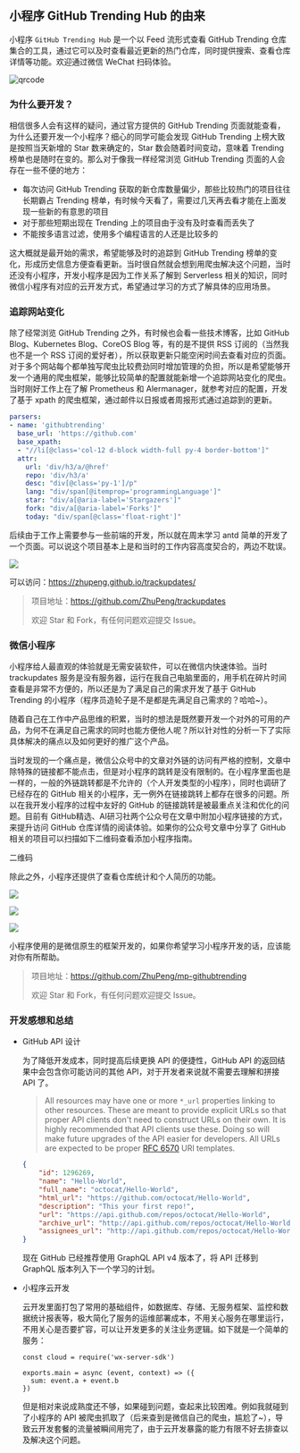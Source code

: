 ## 小程序 GitHub Trending Hub 的由来

小程序 `GitHub Trending Hub` 是一个以 Feed 流形式查看 GitHub Trending 仓库集合的工具，通过它可以及时查看最近更新的热门仓库，同时提供搜索、查看仓库详情等功能。欢迎通过微信 WeChat 扫码体验。

![qrcode](https://7465-test-3c9b5e-1258459492.tcb.qcloud.la/qrcode.jpg?sign=d350a14b8d342714aa7c7246cd6a41fa&t=1548588526)



### 为什么要开发？

相信很多人会有这样的疑问，通过官方提供的 GitHub Trending 页面就能查看，为什么还要开发一个小程序？细心的同学可能会发现 GitHub Trending 上榜大致是按照当天新增的 Star 数来确定的，Star 数会随着时间变动，意味着 Trending 榜单也是随时在变的。那么对于像我一样经常浏览 GitHub Trending 页面的人会存在一些不便的地方：

* 每次访问 GitHub Trending 获取的新仓库数量偏少，那些比较热门的项目往往长期霸占 Trending 榜单，有时候今天看了，需要过几天再去看才能在上面发现一些新的有意思的项目
* 对于那些短期出现在 Trending 上的项目由于没有及时查看而丢失了
* 不能按多语言过滤，使用多个编程语言的人还是比较多的

这大概就是最开始的需求，希望能够及时的追踪到 GitHub Trending 榜单的变化，形成历史信息方便查看更新。当时很自然就会想到用爬虫解决这个问题，当时还没有小程序，开发小程序是因为工作关系了解到 Serverless 相关的知识，同时微信小程序有对应的云开发方式，希望通过学习的方式了解具体的应用场景。



### 追踪网站变化

除了经常浏览 GitHub Trending 之外，有时候也会看一些技术博客，比如 GitHub Blog、Kubernetes Blog、CoreOS Blog 等，有的是不提供 RSS 订阅的（当然我也不是一个 RSS 订阅的爱好者），所以获取更新只能空闲时间去查看对应的页面。对于多个网站每个都单独写爬虫比较费劲同时增加管理的负担，所以是希望能够开发一个通用的爬虫框架，能够比较简单的配置就能新增一个追踪网站变化的爬虫。当时刚好工作上在了解 Prometheus 和 Alermanager，就参考对应的配置，开发了基于 xpath 的爬虫框架，通过邮件以日报或者周报形式通过追踪到的更新。

```yaml
parsers:
- name: 'githubtrending'
  base_url: 'https://github.com'
  base_xpath:
  - "//li[@class='col-12 d-block width-full py-4 border-bottom']"
  attr:
    url: 'div/h3/a/@href'
    repo: 'div/h3/a'
    desc: "div[@class='py-1']/p"
    lang: "div/span[@itemprop='programmingLanguage']"
    star: "div/a[@aria-label='Stargazers']"
    fork: "div/a[@aria-label='Forks']"
    today: "div/span[@class='float-right']"
```

后续由于工作上需要参与一些前端的开发，所以就在周末学习 antd 简单的开发了一个页面。可以说这个项目基本上是和当时的工作内容高度契合的，两边不耽误。

![](https://7465-test-3c9b5e-1258459492.tcb.qcloud.la/trackupdates/webui.png)

可以访问：https://zhupeng.github.io/trackupdates/

>项目地址：https://github.com/ZhuPeng/trackupdates
>
>欢迎 Star 和 Fork，有任何问题欢迎提交 Issue。



### 微信小程序

小程序给人最直观的体验就是无需安装软件，可以在微信内快速体验。当时 trackupdates 服务是没有服务器，运行在我自己电脑里面的，用手机在碎片时间查看是非常不方便的，所以还是为了满足自己的需求开发了基于 GitHub Trending 的小程序（程序员造轮子是不是都是先满足自己需求的？哈哈~）。

随着自己在工作中产品思维的积累，当时的想法是既然要开发一个对外的可用的产品，为何不在满足自己需求的同时也能方便他人呢？所以针对性的分析一下了实际具体解决的痛点以及如何更好的推广这个产品。

当时发现的一个痛点是，微信公众号中的文章对外链的访问有严格的控制，文章中除特殊的链接都不能点击，但是对小程序的跳转是没有限制的。在小程序里面也是一样的，一般的外链跳转都是不允许的（个人开发类型的小程序），同时也调研了已经存在的 GitHub 相关的小程序，无一例外在链接跳转上都存在很多的问题。所以在我开发小程序的过程中友好的 GitHub 的链接跳转是被最重点关注和优化的问题。目前有 GitHub精选、AI研习社两个公众号在文章中附加小程序链接的方式，来提升访问 GitHub 仓库详情的阅读体验。如果你的公众号文章中分享了 GitHub 相关的项目可以扫描如下二维码查看添加小程序指南。

二维码

除此之外，小程序还提供了查看仓库统计和个人简历的功能。

![](https://7465-test-3c9b5e-1258459492.tcb.qcloud.la/mp-githubtrending/mimip-index.jpeg)

![](https://7465-test-3c9b5e-1258459492.tcb.qcloud.la/mp-githubtrending/minip-stats.jpeg)

![](https://7465-test-3c9b5e-1258459492.tcb.qcloud.la/mp-githubtrending/minip-resume.jpeg)

小程序使用的是微信原生的框架开发的，如果你希望学习小程序开发的话，应该能对你有所帮助。

> 项目地址：https://github.com/ZhuPeng/mp-githubtrending
>
> 欢迎 Star 和 Fork，有任何问题欢迎提交 Issue。



### 开发感想和总结

* GitHub API 设计

  为了降低开发成本，同时提高后续更换 API 的便捷性，GitHub API 的返回结果中会包含你可能访问的其他 API，对于开发者来说就不需要去理解和拼接 API 了。

  >All resources may have one or more `*_url` properties linking to other resources. These are meant to provide explicit URLs so that proper API clients don't need to construct URLs on their own. It is highly recommended that API clients use these. Doing so will make future upgrades of the API easier for developers. All URLs are expected to be proper [RFC 6570](http://tools.ietf.org/html/rfc6570) URI templates.

  ```json
  {
      "id": 1296269,
      "name": "Hello-World",
      "full_name": "octocat/Hello-World",
      "html_url": "https://github.com/octocat/Hello-World",
      "description": "This your first repo!",
      "url": "https://api.github.com/repos/octocat/Hello-World",
      "archive_url": "http://api.github.com/repos/octocat/Hello-World/{archive_format}{/ref}",
      "assignees_url": "http://api.github.com/repos/octocat/Hello-World/assignees{/user}"
  }
  ```

  现在 GitHub 已经推荐使用 GraphQL API v4 版本了，将 API 迁移到 GraphQL 版本列入下一个学习的计划。

  

* 小程序云开发

  云开发里面打包了常用的基础组件，如数据库、存储、无服务框架、监控和数据统计报表等，极大简化了服务的运维部署成本，不用关心服务在哪里运行，不用关心是否要扩容，可以让开发更多的关注业务逻辑。如下就是一个简单的服务：

  ```
  const cloud = require('wx-server-sdk')
  
  exports.main = async (event, context) => ({
    sum: event.a + event.b
  })
  ```

  但是相对来说成熟度还不够，如果碰到问题，查起来比较困难。例如我就碰到了小程序的 API 被爬虫抓取了（后来查到是微信自己的爬虫，尴尬了~），导致云开发套餐的流量被瞬间用完了，由于云开发暴露的能力有限不好去排查以及解决这个问题。